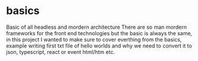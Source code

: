 # basics
Basic of all headless and mordern architecture
There are so man mordern frameworks for the front end technologies but the basic is always the same, in this project I wanted to make sure to cover everthing from the basics, example writing first txt file of hello worlds and why we need to convert it to json, typescript, react or event html/htm etc.
